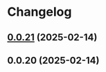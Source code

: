 # Changelog

## [0.0.21](https://github.com/jaryway/jaryway-formula-engine/compare/v0.0.20...v0.0.21) (2025-02-14)

## 0.0.20 (2025-02-14)

